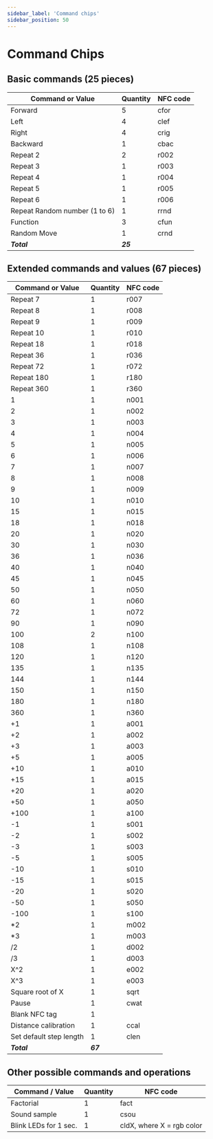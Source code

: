 ```yaml
---
sidebar_label: 'Command chips'
sidebar_position: 50
---
```


# Command Chips

## **Basic commands (25 pieces)**

| Command or Value | Quantity | NFC code |
| --- | --- | --- |
| Forward | 5 | cfor |
| Left | 4 | clef |
| Right | 4 | crig |
| Backward | 1 | cbac |
| Repeat 2 | 2 | r002 |
| Repeat 3 | 1 | r003 |
| Repeat 4 | 1 | r004 |
| Repeat 5 | 1 | r005 |
| Repeat 6 | 1 | r006 |
| Repeat Random number (1 to 6) | 1 | rrnd |
| Function | 3 | cfun |
| Random Move | 1 | crnd |
| ***Total*** | ***25*** | |

## **Extended commands and values (67 pieces)**

| Command or Value | Quantity | NFC code |
| --- | --- | --- |
| Repeat 7 | 1 | r007 |
| Repeat 8 | 1 | r008 |
| Repeat 9 | 1 | r009 |
| Repeat 10 | 1 | r010 |
| Repeat 18 | 1 | r018 |
| Repeat 36 | 1 | r036 |
| Repeat 72 | 1 | r072 |
| Repeat 180 | 1 | r180 |
| Repeat 360 | 1 | r360 |
| 1 | 1 | n001 |
| 2 | 1 | n002 |
| 3 | 1 | n003 |
| 4 | 1 | n004 |
| 5 | 1 | n005 |
| 6 | 1 | n006 |
| 7 | 1 | n007 |
| 8 | 1 | n008 |
| 9 | 1 | n009 |
| 10 | 1 | n010 |
| 15 | 1 | n015 |
| 18 | 1 | n018 |
| 20 | 1 | n020 |
| 30 | 1 | n030 |
| 36 | 1 | n036 |
| 40 | 1 | n040 |
| 45 | 1 | n045 |
| 50 | 1 | n050 |
| 60 | 1 | n060 |
| 72 | 1 | n072 |
| 90 | 1 | n090 |
| 100 | 2 | n100 |
| 108 | 1 | n108 |
| 120 | 1 | n120 |
| 135 | 1 | n135 |
| 144 | 1 | n144 |
| 150 | 1 | n150 |
| 180 | 1 | n180 |
| 360 | 1 | n360 |
| +1 | 1 | a001 |
| +2 | 1 | a002 |
| +3 | 1 | a003 |
| +5 | 1 | a005 |
| +10 | 1 | a010 |
| +15 | 1 | a015 |
| +20 | 1 | a020 |
| +50 | 1 | a050 |
| +100 | 1 | a100 |
| -1 | 1 | s001 |
| -2 | 1 | s002 |
| -3 | 1 | s003 |
| -5 | 1 | s005 |
| -10 | 1 | s010 |
| -15 | 1 | s015 |
| -20 | 1 | s020 |
| -50 | 1 | s050 |
| -100 | 1 | s100 |
| *2 | 1 | m002 |
| *3 | 1 | m003 |
| /2 | 1 | d002 |
| /3 | 1 | d003 |
| X^2 | 1 | e002 |
| X^3 | 1 | e003 |
| Square root of X | 1 | sqrt |
| Pause | 1 | cwat |
| Blank NFC tag | 1 |  |
| Distance calibration | 1 | ccal |
| Set default step length | 1 | clen |
| ***Total*** | ***67*** | |

## **Other possible commands and operations**

| Command / Value | Quantity | NFC code |
| --- | --- | --- |
| Factorial | 1 | fact |
| Sound sample | 1 | csou |
| Blink LEDs for 1 sec. | 1 | cldX, where X = rgb color |
